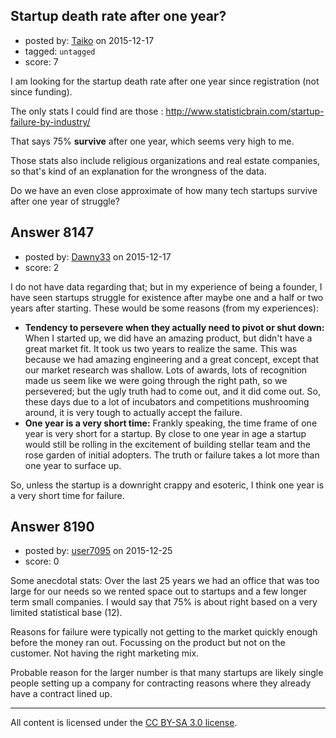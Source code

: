 ## Startup death rate after one year?

- posted by: [Taiko](https://stackexchange.com/users/334941/taiko) on 2015-12-17
- tagged: `untagged`
- score: 7

<p>I am looking for the startup death rate after one year since registration (not since funding).</p>

<p>The only stats I could find are those : <a href="http://www.statisticbrain.com/startup-failure-by-industry/" rel="nofollow">http://www.statisticbrain.com/startup-failure-by-industry/</a></p>

<p>That says 75% <strong>survive</strong> after one year, which seems very high to me.</p>

<p>Those stats also include religious organizations and real estate companies, so that's kind of an explanation for the wrongness of the data.</p>

<p>Do we have an even close approximate of how many tech startups survive after one year of struggle?</p>



## Answer 8147

- posted by: [Dawny33](https://stackexchange.com/users/6444670/dawny33) on 2015-12-17
- score: 2

<p>I do not have data regarding that; but in my experience of being a founder, I have seen startups struggle for existence after maybe one and a half or two years after starting. These would be some reasons (from my experiences):</p>

<ul>
<li><strong>Tendency to persevere when they actually need to pivot or shut down:</strong> When I started up, we did have an amazing product, but didn't have a great market fit. It took us two years to realize the same. This was because we had amazing engineering and a great concept, except that our market research was shallow. Lots of awards, lots of recognition made us seem like we were going through the right path, so we persevered; but the ugly truth had to come out, and it did come out. So, these days due to a lot of incubators and competitions mushrooming around, it is very tough to actually accept the failure.</li>
<li><strong>One year is a very short time:</strong> Frankly speaking, the time frame of one year is very short for a startup. By close to one year in age a startup would still be rolling in the excitement of building stellar team and the rose garden of initial adopters. The truth or failure takes a lot more than one year to surface up.</li>
</ul>

<p>So, unless the startup is a downright crappy and esoteric, I think one year is a very short time for failure.</p>



## Answer 8190

- posted by: [user7095](https://stackexchange.com/users/7527516/user7095) on 2015-12-25
- score: 0

<p>Some anecdotal stats:  Over the last 25 years we had an office that was too large for our needs so we rented space out to startups and a few longer term small companies.  I would say that 75% is about right based on a very limited statistical base (12).</p>

<p>Reasons for failure were typically not getting to the market quickly enough before the money ran out.  Focussing on the product but not on the customer.  Not having the right marketing mix.     </p>

<p>Probable reason for the larger number is that many startups are likely single people setting up a company for contracting reasons where they already have a contract lined up.  </p>




---

All content is licensed under the [CC BY-SA 3.0 license](https://creativecommons.org/licenses/by-sa/3.0/).
